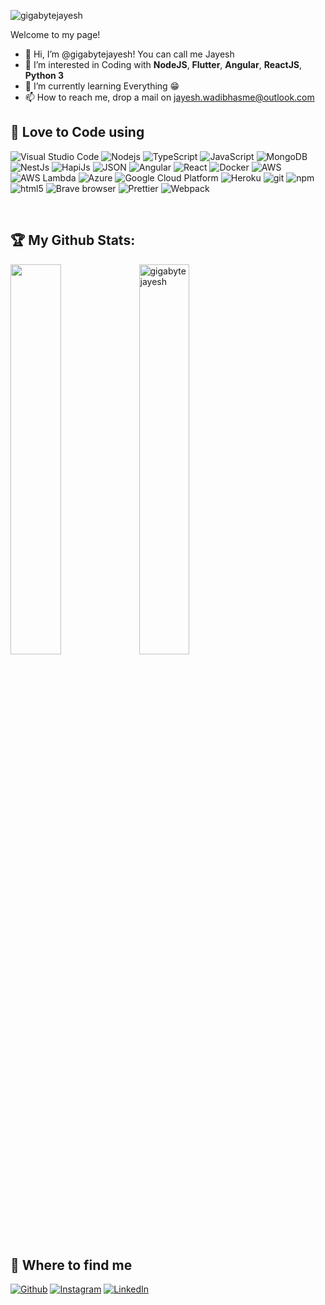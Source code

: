 <p align="left"> <img src="https://komarev.com/ghpvc/?username=gigabytejayesh&label=Profile%20views&color=0e75b6&style=flat" alt="gigabytejayesh" /> </p>

Welcome to my page!

- 👋 Hi, I’m @gigabytejayesh! You can call me Jayesh 
- 👀 I’m interested in Coding with **NodeJS**, **Flutter**, **Angular**, **ReactJS**, **Python 3**
- 🌱 I’m currently learning Everything 😁
- 📫 How to reach me, drop a mail on jayesh.wadibhasme@outlook.com

<!---
gigabytejayesh/gigabytejayesh is a ✨ special ✨ repository because its `README.md` (this file) appears on your GitHub profile.
You can click the Preview link to take a look at your changes.
--->

## 👐 Love to Code using
<p>
  <img alt="Visual Studio Code" src="https://img.shields.io/badge/-Visual_Studio_Code-007ACC?style=flat-square&logo=visualstudiocode&logoColor=white" />
  <img alt="Nodejs" src="https://img.shields.io/badge/-Nodejs-43853d?style=flat-square&logo=Node.js&logoColor=white" />
  <img alt="TypeScript" src="https://img.shields.io/badge/-TypeScript-007ACC?style=flat-square&logo=typescript&logoColor=white" />
  <img alt="JavaScript" src="https://img.shields.io/badge/-JavaScript-FFFB00?style=flat-square&logo=typescript&logoColor=white" />
  <img alt="MongoDB" src="https://img.shields.io/badge/-MongoDB-13aa52?style=flat-square&logo=mongodb&logoColor=white" />
  <img alt="NestJs" src="https://img.shields.io/badge/-NestJs-ea2845?style=flat-square&logo=nestjs&logoColor=white" />
  <img alt="HapiJs" src="https://img.shields.io/badge/-HapiJs-4B4B4B?style=flat-square&logo=probot&logoColor=white" />
  <img alt="JSON" src="https://img.shields.io/badge/-JSON-C100FF?style=flat-square&logo=json&logoColor=white" />
  <img alt="Angular" src="https://img.shields.io/badge/-Angular-DD0031?style=flat-square&logo=angular&logoColor=white" />
  <img alt="React" src="https://img.shields.io/badge/-React-45b8d8?style=flat-square&logo=react&logoColor=white" />
  <img alt="Docker" src="https://img.shields.io/badge/-Docker-46a2f1?style=flat-square&logo=docker&logoColor=white" />
  <img alt="AWS" src="https://img.shields.io/badge/-AWS-1a73e8?style=flat-square&logo=amazonaws&logoColor=white" />
  <img alt="AWS Lambda" src="https://img.shields.io/badge/-AWS Lambda-1a73e8?style=flat-square&logo=awslambda&logoColor=white" />
  <img alt="Azure" src="https://img.shields.io/badge/-Azure-1a73e8?style=flat-square&logo=microsoftazure&logoColor=white" />
  <img alt="Google Cloud Platform" src="https://img.shields.io/badge/-Google_Cloud_Platform-1a73e8?style=flat-square&logo=google-cloud&logoColor=white" />
  <img alt="Heroku" src="https://img.shields.io/badge/-Heroku-430098?style=flat-square&logo=heroku&logoColor=white" />
  <img alt="git" src="https://img.shields.io/badge/-Git-F05032?style=flat-square&logo=git&logoColor=white" />
  <img alt="npm" src="https://img.shields.io/badge/-NPM-CB3837?style=flat-square&logo=npm&logoColor=white" />
  <img alt="html5" src="https://img.shields.io/badge/-HTML5-E34F26?style=flat-square&logo=html5&logoColor=white" />
  <img alt="Brave browser" src="https://img.shields.io/badge/-Brave_Browser-FB542B?style=flat-square&logo=brave&logoColor=white" />
  <img alt="Prettier" src="https://img.shields.io/badge/-Prettier-F7B93E?style=flat-square&logo=prettier&logoColor=white" />
  <img alt="Webpack" src="https://img.shields.io/badge/-Webpack-8DD6F9?style=flat-square&logo=webpack&logoColor=white" /> 
</p>

<br />

## 🏆 My Github Stats:
<img width="40%" src="https://github-readme-stats.vercel.app/api?username=gigabytejayesh&show_icons=true&theme=tokyonight">
<img width="40%" src="http://github-readme-streak-stats.herokuapp.com?user=gigabytejayesh&theme=tokyonight&date_format=M%20j%5B%2C%20Y%5D" alt="gigabytejayesh" />

## 📍 Where to find me
<p><a href="https://github.com/gigabytejayesh/gigabytejayesh" target="_blank"><img alt="Github" src="https://img.shields.io/badge/GitHub-%2312100E.svg?&style=for-the-badge&logo=Github&logoColor=white" /></a> 
  <a href="https://www.instagram.com/__i_m_jayesh_w__" target="_blank"><img alt="Instagram" src="https://img.shields.io/badge/instagram-%FF28CC.svg?&style=for-the-badge&logo=instagram&logoColor=white" /></a>
  <a href="https://www.linkedin.com/in/jayesh-wadibhasme" target="_blank"><img alt="LinkedIn" src="https://img.shields.io/badge/linkedin-%230077B5.svg?&style=for-the-badge&logo=linkedin&logoColor=white" /></a>
</p>
